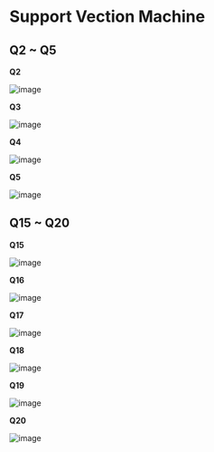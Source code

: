 # Support Vection Machine

## Q2 ~ Q5

**Q2**   

![image](https://github.com/Chang-Chia-Chi/Machine-Learning-Foundations-Techniques/blob/main/Assignment-5/pic/Q2.jpg)

**Q3**   

![image](https://github.com/Chang-Chia-Chi/Machine-Learning-Foundations-Techniques/blob/main/Assignment-5/pic/Q3.jpg)

**Q4**   

![image](https://github.com/Chang-Chia-Chi/Machine-Learning-Foundations-Techniques/blob/main/Assignment-5/pic/Q4.jpg)

**Q5**   

![image](https://github.com/Chang-Chia-Chi/Machine-Learning-Foundations-Techniques/blob/main/Assignment-5/pic/Q5.jpg)

## Q15 ~ Q20

**Q15**   

![image](https://github.com/Chang-Chia-Chi/Machine-Learning-Foundations-Techniques/blob/main/Assignment-5/pic/Q15.jpg)

**Q16**   

![image](https://github.com/Chang-Chia-Chi/Machine-Learning-Foundations-Techniques/blob/main/Assignment-5/pic/Q16.jpg)

**Q17**   

![image](https://github.com/Chang-Chia-Chi/Machine-Learning-Foundations-Techniques/blob/main/Assignment-5/pic/Q17.jpg)

**Q18**   

![image](https://github.com/Chang-Chia-Chi/Machine-Learning-Foundations-Techniques/blob/main/Assignment-5/pic/Q18.jpg)

**Q19**   

![image](https://github.com/Chang-Chia-Chi/Machine-Learning-Foundations-Techniques/blob/main/Assignment-5/pic/Q19.jpg)

**Q20**   

![image](https://github.com/Chang-Chia-Chi/Machine-Learning-Foundations-Techniques/blob/main/Assignment-5/pic/Q20.jpg)
